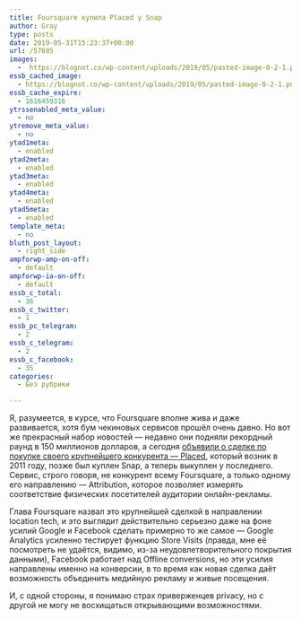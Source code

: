 ```yaml
---
title: Foursquare купила Placed у Snap
author: Gray
type: posts
date: 2019-05-31T15:23:37+00:00
url: /57695
images:
  -  https://blognot.co/wp-content/uploads/2019/05/pasted-image-0-2-1.png
essb_cached_image:
  - https://blognot.co/wp-content/uploads/2019/05/pasted-image-0-2-1.png
essb_cache_expire:
  - 1616459316
ytrssenabled_meta_value:
  - no
ytremove_meta_value:
  - no
ytad1meta:
  - enabled
ytad2meta:
  - enabled
ytad3meta:
  - enabled
ytad4meta:
  - enabled
ytad5meta:
  - enabled
template_meta:
  - no
bluth_post_layout:
  - right_side
ampforwp-amp-on-off:
  - default
ampforwp-ia-on-off:
  - default
essb_c_total:
  - 36
essb_c_twitter:
  - 1
essb_pc_telegram:
  - 2
essb_c_telegram:
  - 2
essb_c_facebook:
  - 35
categories:
  - Без рубрики

---
```








Я, разумеется, в курсе, что Foursquare вполне жива и даже развивается, хотя бум чекиновых сервисов прошёл очень давно. Но вот же прекрасный набор новостей — недавно они подняли рекордный раунд в 150 миллионов долларов, а сегодня [объявили о сделке по покупке своего крупнейшего конкурента — Placed][1], который возник в 2011 году, позже был куплен Snap, а теперь выкуплен у последнего. Сервис, строго говоря, не конкурент всему Foursquare, а только одному его направлению — Attribution, которое позволяет измерять соответствие физических посетителей аудитории онлайн-рекламы. 

Глава Foursquare назвал это крупнейшей сделкой в направлении location tech, и это выглядит действительно серьезно даже на фоне усилий Google и Facebook сделать примерно то же самое — Google Analytics усиленно тестирует функцию Store Visits (правда, мне её посмотреть не удаётся, видимо, из-за неудовлетворительного покрытия данными), Facebook работает над Offline conversions, но эти усилия направлены именно на конверсии, в то время как новая сделка даёт возможность объединить медийную рекламу и живые посещения. 

И, с одной стороны, я понимаю страх приверженцев privacy, но с другой не могу не восхищаться открывающими возможностями.

 [1]: https://techcrunch.com/2019/05/30/foursquare-buys-placed-from-snap-inc-on-the-heels-of-150m-in-new-funding/